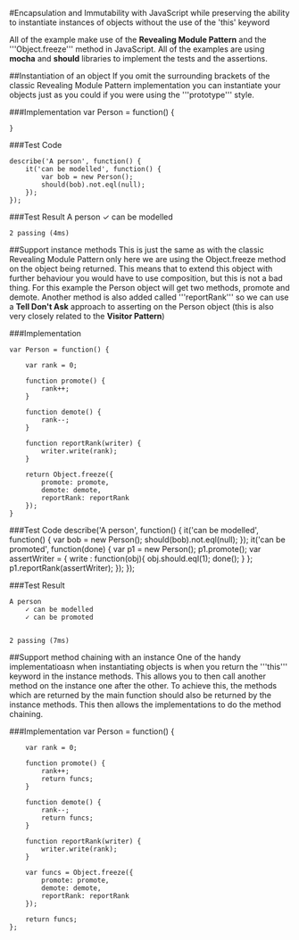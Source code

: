 #Encapsulation and Immutability with JavaScript while preserving the ability to instantiate instances of objects without the use of the 'this' keyword

All of the example make use of the **Revealing Module Pattern** and the '''Object.freeze''' method in JavaScript.  All of the examples are using **mocha** and **should** libraries to implement the tests and the assertions.

##Instantiation of an object
If you omit the surrounding brackets of the classic Revealing Module Pattern implementation you can instantiate your objects just as you could if you were using the '''prototype''' style.

###Implementation
    var Person = function() {
        
    }

###Test Code

    describe('A person', function() {
        it('can be modelled', function() {
            var bob = new Person();
            should(bob).not.eql(null);
        });
    });

###Test Result
    A person
        ✓ can be modelled 

    2 passing (4ms)

##Support instance methods
This is just the same as with the classic Revealing Module Pattern only here we are using the Object.freeze method on the object being returned.  This means that to extend this object with further behaviour you would have to use composition, but this is not a bad thing.  For this example the Person object will get two methods, promote and demote.  Another method is also added called '''reportRank''' so we can use a **Tell Don't Ask** approach to asserting on the Person object (this is also very closely related to the **Visitor Pattern**)

###Implementation

    var Person = function() {

        var rank = 0;

        function promote() {
            rank++;
        }

        function demote() {
            rank--;
        }

        function reportRank(writer) {
            writer.write(rank);
        }

        return Object.freeze({
            promote: promote,
            demote: demote,
            reportRank: reportRank
        });
    }

###Test Code
    describe('A person', function() {
        it('can be modelled', function() {
            var bob = new Person();
            should(bob).not.eql(null);
        });
        it('can be promoted', function(done) {
            var p1 = new Person();
            p1.promote();
            var assertWriter = {
                write : function(obj){
                    obj.should.eql(1);
                    done();
                }
            };  
            p1.reportRank(assertWriter);
        });
    });

###Test Result

    A person
        ✓ can be modelled 
        ✓ can be promoted 


    2 passing (7ms)

##Support method chaining with an instance
One of the handy implementatioasn when instantiating objects is when you return the '''this''' keyword in the instance methods.  This allows you to then call another method on the instance one after the other.  To achieve this, the methods which are returned by the main function should also be returned by the instance methods.  This then allows the implementations to do the method chaining.

###Implementation
    var Person = function() {

        var rank = 0;

        function promote() {
            rank++;
            return funcs;
        }

        function demote() {
            rank--;
            return funcs;
        }

        function reportRank(writer) {
            writer.write(rank);
        }

        var funcs = Object.freeze({
            promote: promote,
            demote: demote,
            reportRank: reportRank
        });

        return funcs;
    };

